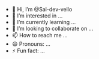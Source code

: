 - 👋 Hi, I’m @Sal-dev-vello
- 👀 I’m interested in ...
- 🌱 I’m currently learning ...
- 💞️ I’m looking to collaborate on ...
- 📫 How to reach me ...
- 😄 Pronouns: ...
- ⚡ Fun fact: ...

<!---
Sal-dev-vello/Sal-dev-vello is a ✨ special ✨ repository because its `README.md` (this file) appears on your GitHub profile.
You can click the Preview link to take a look at your changes.
--->
